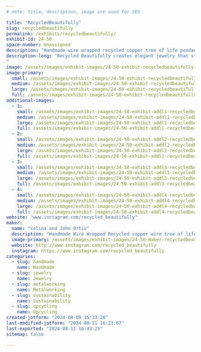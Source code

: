 ```yaml
---
# note: title, description, image are used for SEO

title: "RecycledBeautifully"
slug: recycledbeautifully
permalink: /exhibits/recycledbeautifully/
exhibit-id: 24-50
space-number: Unassigned
description: "Handmade wire wrapped recycled copper tree of life pendants."
description-long: "Recycled Beautifully creates elegant jewelry that starts as garbage. Celina Ortiz and her husband find discarded television sets and deconstruct them, removing the copper and aluminum wire in the process. With this valuable material in hand, they wrap the material around stone pendants in a tree-like design. The wire spans the width of the teardrop and oval forms, framing them with delicate branches that electrifyingly extend and wrap around the stone.
"
image: /assets/images/exhibit-images/24-50-exhibit-recycledbeautifully-img-0904-large.png
image-primary: 
  small: /assets/images/exhibit-images/24-50-exhibit-recycledbeautifully-img-0904-small.png
  medium: /assets/images/exhibit-images/24-50-exhibit-recycledbeautifully-img-0904-medium.png
  large: /assets/images/exhibit-images/24-50-exhibit-recycledbeautifully-img-0904-large.png
  full: /assets/images/exhibit-images/24-50-exhibit-recycledbeautifully-img-0904-full.png
additional-images: 
  - 1:
    small: /assets/images/exhibit-images/24-50-exhibit-addl1-recycledbeautifully-img-0032-small.jpeg
    medium: /assets/images/exhibit-images/24-50-exhibit-addl1-recycledbeautifully-img-0032-medium.jpeg
    large: /assets/images/exhibit-images/24-50-exhibit-addl1-recycledbeautifully-img-0032-large.jpeg
    full: /assets/images/exhibit-images/24-50-exhibit-addl1-recycledbeautifully-img-0032-full.jpeg
  - 2:
    small: /assets/images/exhibit-images/24-50-exhibit-addl2-recycledbeautifully-img-0033-small.jpeg
    medium: /assets/images/exhibit-images/24-50-exhibit-addl2-recycledbeautifully-img-0033-medium.jpeg
    large: /assets/images/exhibit-images/24-50-exhibit-addl2-recycledbeautifully-img-0033-large.jpeg
    full: /assets/images/exhibit-images/24-50-exhibit-addl2-recycledbeautifully-img-0033-full.jpeg
  - 3:
    small: /assets/images/exhibit-images/24-50-exhibit-addl3-recycledbeautifully-img-0134-small.jpeg
    medium: /assets/images/exhibit-images/24-50-exhibit-addl3-recycledbeautifully-img-0134-medium.jpeg
    large: /assets/images/exhibit-images/24-50-exhibit-addl3-recycledbeautifully-img-0134-large.jpeg
    full: /assets/images/exhibit-images/24-50-exhibit-addl3-recycledbeautifully-img-0134-full.jpeg
  - 4:
    small: /assets/images/exhibit-images/24-50-exhibit-addl4-recycledbeautifully-img-0894-small.jpeg
    medium: /assets/images/exhibit-images/24-50-exhibit-addl4-recycledbeautifully-img-0894-medium.jpeg
    large: /assets/images/exhibit-images/24-50-exhibit-addl4-recycledbeautifully-img-0894-large.jpeg
    full: /assets/images/exhibit-images/24-50-exhibit-addl4-recycledbeautifully-img-0894-full.jpeg
website: "www.instagram.com/recycled_beautifully"
maker: 
  name: "Celina and John Ortiz"
  description: "Handmade Wire Wrapped Recycled copper wire tree of life pendants"
  image-primary: /assets/images/exhibit-images/24-50-maker-recycledbeautifully-4f614311-040a-45f4-a60e-423b58cf49ce-medium.jpeg
  website: http://www.instagram.com/recycled_beautifully
  instagram: https://www.instagram.com/recycled_beautifully
categories: 
  - slug: handmade
    name: Handmade
  - slug: jewelry
    name: Jewelry
  - slug: metalworking
    name: Metalworking
  - slug: sustainability
    name: Sustainability
  - slug: upcycling
    name: Upcycling
created-jotform: "2024-08-09 15:33:28"
last-modified-jotform: "2024-08-11 16:23:07"
last-exported: "2024-08-11 16:43:25"
sitemap: false

---
```

